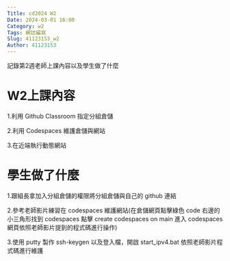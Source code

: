 ```yaml
---
Title: cd2024 W2
Date: 2024-03-01 16:00
Category: w2
Tags: 網誌編寫
Slug: 41123153_w2
Author: 41123153
---
```


記錄第2週老師上課內容以及學生做了什麼

<!-- PELICAN_END_SUMMARY -->

# W2上課內容

1.利用 Github Classroom 指定分組倉儲

2.利用 Codespaces 維護倉儲與網站

3.在近端執行動態網站

# 學生做了什麼
1.跟組長拿加入分組倉儲的權限將分組倉儲與自己的 github 連結

2.參考老師影片練習在 codespaces 維護網站(在倉儲網頁點擊綠色 code 右邊的小三角形找到 codespaces 點擊 create codespaces on main 進入 codespaces 網頁依照老師影片提到的程式碼進行操作)

3.使用 putty 製作 ssh-keygen 以及登入檔，開啟 start_ipv4.bat 依照老師影片程式碼進行維護